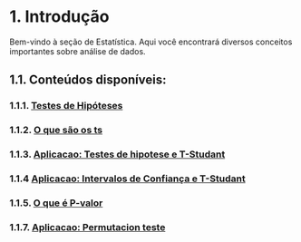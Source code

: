 # 1. Introdução

Bem-vindo à seção de Estatística. Aqui você encontrará diversos conceitos importantes sobre análise de dados.

## 1.1. Conteúdos disponíveis:

### 1.1.1. [**Testes de Hipóteses**](./1.1_testes_de_hipoteses/1.1.1.%20Teste_Hipoteses.md)
### 1.1.2. [**O que são os ts**](./1.1_testes_de_hipoteses/1.1.2.%20O_que_sao_os_ts.md)
### 1.1.3. [**Aplicacao: Testes de hipotese e T-Studant**](./1.1_testes_de_hipoteses/1.1.3.%20Aplicacao_teste_hipotese.ipynb)
### 1.1.4  [**Aplicacao: Intervalos de Confiança e T-Studant**](./1.1_testes_de_hipoteses/1.1.4.%20Aplicacao_intervalos_de_confianca.ipynb)
### 1.1.5. [**O que é P-valor**](./1.1_testes_de_hipoteses/1.1.5.%20O_que_e_p_valor.md)
### 1.1.7. [**Aplicacao: Permutacion teste**](./1.1_testes_de_hipoteses/1.1.6.%20Permutacion_test.ipynb)

